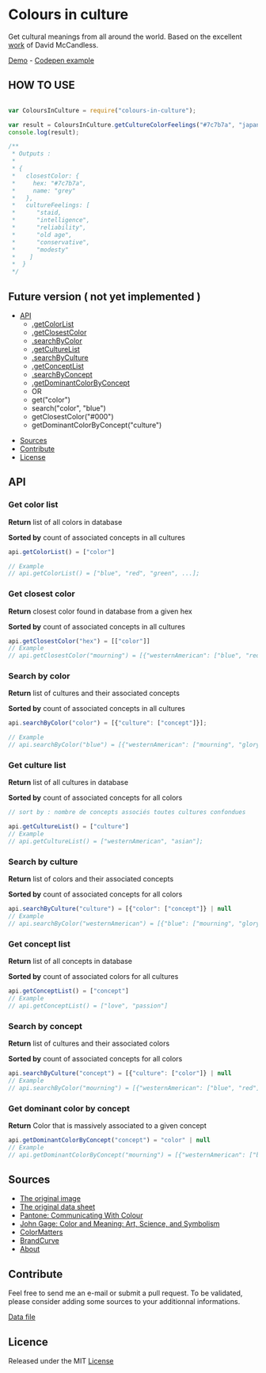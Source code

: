 
# Colours in culture

Get cultural meanings from all around the world.
Based on the excellent [work](http://www.informationisbeautiful.net/visualizations/colours-in-cultures/) of David McCandless. 

[Demo](https://coloursinculture.io) - [Codepen example](http://codepen.io/tfrere/pen/VpMWwv)


## HOW TO USE

```javascript

var ColoursInCulture = require("colours-in-culture");

var result = ColoursInCulture.getCultureColorFeelings("#7c7b7a", "japanese");
console.log(result);

/**
 * Outputs :
 *
 * {
 *   closestColor: {
 *     hex: "#7c7b7a",
 *     name: "grey"
 *   },
 *   cultureFeelings: [
 *      "staid,
 *      "intelligence",
 *      "reliability",
 *      "old age",
 *      "conservative",
 *      "modesty"
 *    ]
 *  }
 */


```




## Future version ( not yet implemented )

* [API](#API)
	* [.getColorList](#get-color-list)
	* [.getClosestColor](#get-closest-color)
	* [.searchByColor](#search-by-color)
	* [.getCultureList](#get-culture-list)
	* [.searchByCulture](#search-by-culture)
	* [.getConceptList](#get-concept-list)
	* [.searchByConcept](#search-by-concept)
	* [.getDominantColorByConcept](#get-dominant-color-by-concept)
	* OR	
	* get("color")
	* search("color", "blue")
	* getClosestColor("#000")
	* getDominantColorByConcept("culture")
- [Sources](#sources)
- [Contribute](#contribute)
- [License](#license)

## API

### Get color list
**Return** list of all colors in database

**Sorted by** count of associated concepts in all cultures
```javascript
api.getColorList() = ["color"]

// Example
// api.getColorList() = ["blue", "red", "green", ...];
```

### Get closest color

**Return** closest color found in database from a given hex

**Sorted by** count of associated concepts in all cultures
```javascript
api.getClosestColor("hex") = [["color"]]
// Example
// api.getClosestColor("mourning") = [{"westernAmerican": ["blue", "red"]}];
```

### Search by color

**Return** list of cultures and their associated concepts

**Sorted by** count of associated concepts in all cultures
```javascript
api.searchByColor("color") = [{"culture": ["concept"]}];

// Example
// api.searchByColor("blue") = [{"westernAmerican": ["mourning", "glory"]}];
```
  
### Get culture list

**Return** list of all cultures in database

**Sorted by** count of associated concepts for all colors
```javascript
// sort by : nombre de concepts associés toutes cultures confondues

api.getCultureList() = ["culture"]
// Example
// api.getCultureList() = ["westernAmerican", "asian"];
```

### Search by culture

**Return** list of colors and their associated concepts

**Sorted by** count of associated concepts for all colors
```javascript
api.searchByCulture("culture") = [{"color": ["concept"]} | null
// Example
// api.searchByColor("westernAmerican") = [{"blue": ["mourning", "glory"]}];
```


### Get concept list

**Return** list of all concepts in database

**Sorted by** count of associated colors for all cultures
```javascript
api.getConceptList() = ["concept"]
// Example
// api.getConceptList() = ["love", "passion"]
```


### Search by concept

**Return** list of cultures and their associated colors

**Sorted by** count of associated concepts for all colors
```javascript
api.searchByCulture("concept") = [{"culture": ["color"]} | null
// Example
// api.searchByColor("mourning") = [{"westernAmerican": ["blue", "red"]}];
```

### Get dominant color by concept

**Return** Color that is massively associated to a given concept
```javascript
api.getDominantColorByConcept("concept") = "color" | null
// Example
// api.getDominantColorByConcept("mourning") = [{"westernAmerican": ["blue", "red"]}];
```


## Sources

- [The original image](http://www.informationisbeautiful.net/visualizations/colours-in-cultures/)
- [The original data sheet](https://docs.google.com/spreadsheets/d/1kdEOmMxo-Shy2gGlUpPe_Low3s27ZXIw15hybMmtMDU/edit#gid=0) 
- [Pantone: Communicating With Colour](http://www.amazon.com/exec/obidos/ASIN/0966638328/titb-20/)
- [John Gage: Color and Meaning: Art, Science, and Symbolism](http://www.amazon.com/exec/obidos/ASIN/0520226119/titb-20/)
- [ColorMatters](http://www.colormatters.com/search.html)
- [BrandCurve](http://www.brandcurve.com/color-meanings-around-the-world/)
- [About](http://webdesign.about.com/od/color/a/bl_colorculture.htm)


## Contribute

Feel free to send me an e-mail or submit a pull request. 
To be validated, please consider adding some sources to your additionnal informations.

[Data file](https://github.com/tfrere/colours-in-culture/blob/master/data.json)

## Licence

Released under the MIT [License](https://github.com/tfrere/colours-in-culture/blob/master/LICENSE)
